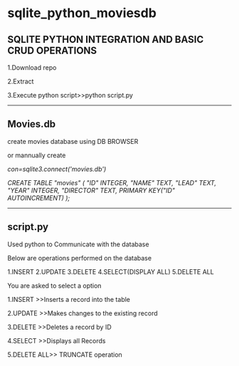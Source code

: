 # sqlite_python_moviesdb
SQLITE PYTHON INTEGRATION AND BASIC CRUD OPERATIONS
--------------------------------------------------

1.Download repo

2.Extract 

3.Execute python script>>python script.py

----------------------------------------------------
Movies.db
----------


create movies database using DB BROWSER 

or
mannually create

*con=sqlite3.connect('movies.db')*



*CREATE TABLE "movies" (
	"ID"	INTEGER,
	"NAME"	TEXT,
	"LEAD"	TEXT,
	"YEAR"	INTEGER,
	"DIRECTOR"	TEXT,
	PRIMARY KEY("ID" AUTOINCREMENT)
);*


----------------------------------------------------
script.py
----------

Used python to Communicate with the database


Below are operations performed on the database

1.INSERT   2.UPDATE 3.DELETE  4.SELECT(DISPLAY ALL)   5.DELETE ALL

You are asked to select a option 

1.INSERT >>Inserts a record into the table

2.UPDATE >>Makes changes to the existing record

3.DELETE >>Deletes a record by ID

4.SELECT >>Displays all Records

5.DELETE ALL>> TRUNCATE operation



